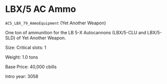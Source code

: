 # LBX/5 AC Ammo

`AC5_LBX_79_AmmoEquipment` (Yet Another Weapon)

One ton of ammunition for the LB 5-X Autocannons (LBX/5-CLU and LBX/5-SLD) of Yet Another Weapon.

Size: Critical slots: 1

Weight: 1.0 tons

Base Price: 40,000 cbills

Intro year: 3058


